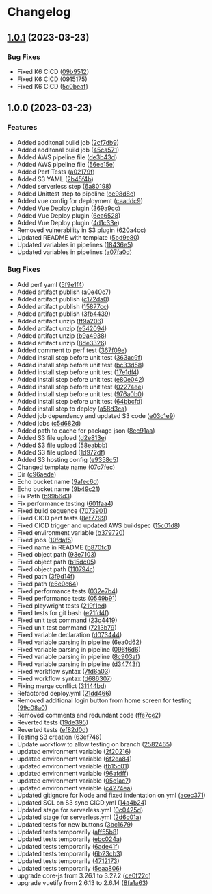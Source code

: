 # Changelog

## [1.0.1](https://github.com/conorh-devops/Ponyos-Watercolour-Art-Classes/compare/v1.0.0...v1.0.1) (2023-03-23)


### Bug Fixes

* Fixed K6 CICD ([09b9512](https://github.com/conorh-devops/Ponyos-Watercolour-Art-Classes/commit/09b9512c50e1c4518bc37e6d4acb066882bc7b04))
* Fixed K6 CICD ([0915175](https://github.com/conorh-devops/Ponyos-Watercolour-Art-Classes/commit/0915175a239da2a2fbb231cb96585e2d98eee113))
* Fixed K6 CICD ([5c0beaf](https://github.com/conorh-devops/Ponyos-Watercolour-Art-Classes/commit/5c0beaf6be839a1cdf56210faa77d6c42eb5807d))

## 1.0.0 (2023-03-23)


### Features

* Added additonal build job ([2cf7db9](https://github.com/conorh-devops/Ponyos-Watercolour-Art-Classes/commit/2cf7db97b224a777c3b984d50ec827fcd661da17))
* Added additonal build job ([45ca571](https://github.com/conorh-devops/Ponyos-Watercolour-Art-Classes/commit/45ca5714923b4cb0a0b502f78b71556bb232b7b3))
* Added AWS pipeline file ([de3b43d](https://github.com/conorh-devops/Ponyos-Watercolour-Art-Classes/commit/de3b43d637cf511f71e42db6ba4f00e4966bf5d4))
* Added AWS pipeline file ([56ee15e](https://github.com/conorh-devops/Ponyos-Watercolour-Art-Classes/commit/56ee15e5f65b2c4074bdeac20b73d5f3b79a6fff))
* Added Perf Tests ([a02179f](https://github.com/conorh-devops/Ponyos-Watercolour-Art-Classes/commit/a02179f03320f631cdd50314b636f9494c690a89))
* Added S3 YAML ([2b45f4b](https://github.com/conorh-devops/Ponyos-Watercolour-Art-Classes/commit/2b45f4bd9961fc48c228e06d5b4813b688eaf938))
* Added serverless step ([6a80198](https://github.com/conorh-devops/Ponyos-Watercolour-Art-Classes/commit/6a8019895a9e74f14b2c86ce72bf246f1c189ee9))
* Added Unittest step to pipeline ([ce98d8e](https://github.com/conorh-devops/Ponyos-Watercolour-Art-Classes/commit/ce98d8e76a16239f33bacc84a8bc446f9e0e4a5c))
* Added vue config for deployment ([caaddc9](https://github.com/conorh-devops/Ponyos-Watercolour-Art-Classes/commit/caaddc98ef13e686c255ff7343b85d2ca6bd5311))
* Added Vue Deploy plugin ([369a9cc](https://github.com/conorh-devops/Ponyos-Watercolour-Art-Classes/commit/369a9cc2c1ac6d33281a3ae0102a8b126d238f59))
* Added Vue Deploy plugin ([6ea6528](https://github.com/conorh-devops/Ponyos-Watercolour-Art-Classes/commit/6ea652825a6161b4e5636f8deffb6732571e84dd))
* Added Vue Deploy plugin ([4d1c33e](https://github.com/conorh-devops/Ponyos-Watercolour-Art-Classes/commit/4d1c33e19d839cf6afb901437b511c63a07f562f))
* Removed vulnerability in S3 plugin ([620a4cc](https://github.com/conorh-devops/Ponyos-Watercolour-Art-Classes/commit/620a4cc0dbc7279b23eb433ce364fec5a204143a))
* Updated README with template ([5bd9e80](https://github.com/conorh-devops/Ponyos-Watercolour-Art-Classes/commit/5bd9e80a67ddf94ed25ef53d0b3aeffb8956d697))
* Updated variables in pipelines ([18436e5](https://github.com/conorh-devops/Ponyos-Watercolour-Art-Classes/commit/18436e538da7489f76275ace934262e6a455545e))
* Updated variables in pipelines ([a07fa0d](https://github.com/conorh-devops/Ponyos-Watercolour-Art-Classes/commit/a07fa0d6513d5754c360b245c0febb7a6f4b2fc7))


### Bug Fixes

* Add perf yaml ([5f9e1f4](https://github.com/conorh-devops/Ponyos-Watercolour-Art-Classes/commit/5f9e1f45f8ef2b38b130aacb3db87598c7e2ea49))
* Added artifact publish ([a0e40c7](https://github.com/conorh-devops/Ponyos-Watercolour-Art-Classes/commit/a0e40c73dd5c33fd81380069ad7be2ffd89aa14b))
* Added artifact publish ([c172da0](https://github.com/conorh-devops/Ponyos-Watercolour-Art-Classes/commit/c172da0af72bd1e1df96263939da8ee412ddaa27))
* Added artifact publish ([15877cc](https://github.com/conorh-devops/Ponyos-Watercolour-Art-Classes/commit/15877cc6f26f972629550f9d75ea053e811c55e8))
* Added artifact publish ([3fb4439](https://github.com/conorh-devops/Ponyos-Watercolour-Art-Classes/commit/3fb4439f8017ae2ac31e33647dd19a8885ba929e))
* Added artifact unzip ([ff9a206](https://github.com/conorh-devops/Ponyos-Watercolour-Art-Classes/commit/ff9a206cb3ecf744ed89604698c6a98671bbf005))
* Added artifact unzip ([e542094](https://github.com/conorh-devops/Ponyos-Watercolour-Art-Classes/commit/e542094f6f6e41ae07336d5a0bbe56577cc6ba31))
* Added artifact unzip ([b9a4938](https://github.com/conorh-devops/Ponyos-Watercolour-Art-Classes/commit/b9a49383a1e0839fc7eb4d242b8071f6f12e281c))
* Added artifact unzip ([8de3326](https://github.com/conorh-devops/Ponyos-Watercolour-Art-Classes/commit/8de3326db190ff937b48a3d9295ecfba894b040a))
* Added comment to perf test ([367f09e](https://github.com/conorh-devops/Ponyos-Watercolour-Art-Classes/commit/367f09e2cb8af74f6cbe51755dfec9b4efd369d6))
* Added install step before unit test ([363ac9f](https://github.com/conorh-devops/Ponyos-Watercolour-Art-Classes/commit/363ac9f0b571eaedcad412c7f74fb6fb4c4ab0d7))
* Added install step before unit test ([bc33d58](https://github.com/conorh-devops/Ponyos-Watercolour-Art-Classes/commit/bc33d58609eb8cf1ec854eabf930a4a3132a0111))
* Added install step before unit test ([17e1df4](https://github.com/conorh-devops/Ponyos-Watercolour-Art-Classes/commit/17e1df4b24a0506eeb04320cc962b090927f22b1))
* Added install step before unit test ([e80e042](https://github.com/conorh-devops/Ponyos-Watercolour-Art-Classes/commit/e80e0422da5641e84bec43ffbd8dd91e511c0f5f))
* Added install step before unit test ([02274ee](https://github.com/conorh-devops/Ponyos-Watercolour-Art-Classes/commit/02274ee12ff8cdd1f93f733f4a6c43cbc4bdfde6))
* Added install step before unit test ([976a0b0](https://github.com/conorh-devops/Ponyos-Watercolour-Art-Classes/commit/976a0b00993799bdbbe07c61795c65040d8085f4))
* Added install step before unit test ([64bbcfd](https://github.com/conorh-devops/Ponyos-Watercolour-Art-Classes/commit/64bbcfd05cd5a816004086fe6a24edada71efb05))
* Added install step to deploy ([a58d3ca](https://github.com/conorh-devops/Ponyos-Watercolour-Art-Classes/commit/a58d3ca2fdd2628f3685b53f726c79dcdf7ad9ed))
* Added job dependency and updated S3 code ([e03c1e9](https://github.com/conorh-devops/Ponyos-Watercolour-Art-Classes/commit/e03c1e9ea27b856943feb5919d5995c80dc5baf2))
* Added jobs ([c5d682d](https://github.com/conorh-devops/Ponyos-Watercolour-Art-Classes/commit/c5d682d637ef070d9e3e859f29c86675e5df922c))
* Added path to cache for package json ([8ec91aa](https://github.com/conorh-devops/Ponyos-Watercolour-Art-Classes/commit/8ec91aadbecb8362268a7aa0e0c0f4da771b1e43))
* Added S3 file upload ([d2e813e](https://github.com/conorh-devops/Ponyos-Watercolour-Art-Classes/commit/d2e813e9b1885c3ba1872e58e9f9c6206529d46b))
* Added S3 file upload ([58eabbb](https://github.com/conorh-devops/Ponyos-Watercolour-Art-Classes/commit/58eabbb772d6cf139bf2b5cbec2696a089dc120d))
* Added S3 file upload ([1d972df](https://github.com/conorh-devops/Ponyos-Watercolour-Art-Classes/commit/1d972dfe6aad3a953bcfb7baa74c619894cbd79f))
* Added S3 hosting config ([e9358c5](https://github.com/conorh-devops/Ponyos-Watercolour-Art-Classes/commit/e9358c51feb2b4bdbb3f6f92a54c3ef3c5551ebf))
* Changed template name ([07c7fec](https://github.com/conorh-devops/Ponyos-Watercolour-Art-Classes/commit/07c7fec22b0c0ec2eee75395a30be8e7c3bfb0d9))
* Dir ([c96aede](https://github.com/conorh-devops/Ponyos-Watercolour-Art-Classes/commit/c96aede999d9ab5cd8e44d5c5d0a1dba3220ea24))
* Echo bucket name ([9afec6d](https://github.com/conorh-devops/Ponyos-Watercolour-Art-Classes/commit/9afec6dabd7346f2659303f7470bb76449323adf))
* Echo bucket name ([9b49c21](https://github.com/conorh-devops/Ponyos-Watercolour-Art-Classes/commit/9b49c2193ad193d6966d2fe64fd3c366c3142de6))
* Fix Path ([b99b6d3](https://github.com/conorh-devops/Ponyos-Watercolour-Art-Classes/commit/b99b6d3a5750107e106e991541b4bff1a94fcabd))
* Fix performance testing ([601faa4](https://github.com/conorh-devops/Ponyos-Watercolour-Art-Classes/commit/601faa448c4ebe47b1a23e6f4cf3e93b8193a639))
* Fixed build sequence ([7073901](https://github.com/conorh-devops/Ponyos-Watercolour-Art-Classes/commit/70739015bbc80294016f1085df930081170ac332))
* Fixed CICD perf tests ([8ef7799](https://github.com/conorh-devops/Ponyos-Watercolour-Art-Classes/commit/8ef7799733b997e325b4982bc95725c29185ebcb))
* Fixed CICD trigger and updated AWS buildspec ([15c01d8](https://github.com/conorh-devops/Ponyos-Watercolour-Art-Classes/commit/15c01d85b6ade0b30a690dac4180a03d862643f5))
* Fixed environment variable ([b379720](https://github.com/conorh-devops/Ponyos-Watercolour-Art-Classes/commit/b379720e33e85609ffdc66fc884dd7e2e10826d4))
* Fixed jobs ([10fdaf5](https://github.com/conorh-devops/Ponyos-Watercolour-Art-Classes/commit/10fdaf5a540309ac9affaf874ba14f44bfae5d87))
* Fixed name in README ([b870fc1](https://github.com/conorh-devops/Ponyos-Watercolour-Art-Classes/commit/b870fc1535da8471d2d230eb2c958c35385d98d9))
* Fixed object path ([93e7103](https://github.com/conorh-devops/Ponyos-Watercolour-Art-Classes/commit/93e7103d4295e23ed62a053e6518b2ef01424259))
* Fixed object path ([b15dc05](https://github.com/conorh-devops/Ponyos-Watercolour-Art-Classes/commit/b15dc05418d4da01f5706cab7149d2a71c16c54a))
* Fixed object path ([110794c](https://github.com/conorh-devops/Ponyos-Watercolour-Art-Classes/commit/110794c837bb33119f70be9ccd18807cd00788c9))
* Fixed path ([3f9d14f](https://github.com/conorh-devops/Ponyos-Watercolour-Art-Classes/commit/3f9d14ff5815f1d1fe1987a047f1504a8bd3c717))
* Fixed path ([e6e0c64](https://github.com/conorh-devops/Ponyos-Watercolour-Art-Classes/commit/e6e0c645d469a0b78a54bcb89908a5a7a1c27b7d))
* Fixed performance tests ([032e7b4](https://github.com/conorh-devops/Ponyos-Watercolour-Art-Classes/commit/032e7b4f8917a96833ff2b38a09ce45fbe014a06))
* Fixed performance tests ([0549b91](https://github.com/conorh-devops/Ponyos-Watercolour-Art-Classes/commit/0549b916b23bfbb0550a25597c824012781e6ff6))
* Fixed playwright tests ([219f1ed](https://github.com/conorh-devops/Ponyos-Watercolour-Art-Classes/commit/219f1ed8c267e9f76dd8c09ff90731bd721363bf))
* Fixed tests for git bash ([e21fd4f](https://github.com/conorh-devops/Ponyos-Watercolour-Art-Classes/commit/e21fd4f89aa232cd4f4120acea399a5e2551fad0))
* Fixed unit test command ([23c4419](https://github.com/conorh-devops/Ponyos-Watercolour-Art-Classes/commit/23c4419d16b0660b1634a3cbd9d8003ff2943444))
* Fixed unit test command ([7213b79](https://github.com/conorh-devops/Ponyos-Watercolour-Art-Classes/commit/7213b79f29129eacabb6e8111d7005f222877c47))
* Fixed variable declaration ([d073444](https://github.com/conorh-devops/Ponyos-Watercolour-Art-Classes/commit/d073444f74173a8fe8bc69a9d6291a456ecc070a))
* Fixed variable parsing in pipeline ([6ea0d62](https://github.com/conorh-devops/Ponyos-Watercolour-Art-Classes/commit/6ea0d62b5d587e121822c721c39f779a9b8b3037))
* Fixed variable parsing in pipeline ([096f6d6](https://github.com/conorh-devops/Ponyos-Watercolour-Art-Classes/commit/096f6d606c271d4eea485d7fe21c35fb5ac60904))
* Fixed variable parsing in pipeline ([8c903af](https://github.com/conorh-devops/Ponyos-Watercolour-Art-Classes/commit/8c903af2b59c91350568ae2688fd9f561e566556))
* Fixed variable parsing in pipeline ([d34743f](https://github.com/conorh-devops/Ponyos-Watercolour-Art-Classes/commit/d34743fdc2b085a700a23709951a039002c5310a))
* Fixed workflow syntax ([7fd6a03](https://github.com/conorh-devops/Ponyos-Watercolour-Art-Classes/commit/7fd6a03132ac0198a4be24b889c57567e0da1f23))
* Fixed workflow syntax ([d686307](https://github.com/conorh-devops/Ponyos-Watercolour-Art-Classes/commit/d686307b0b54ee1cc84b260ec41993fcfa9b1afb))
* Fixing merge conflict ([31144bd](https://github.com/conorh-devops/Ponyos-Watercolour-Art-Classes/commit/31144bd8d2b5928c3f53336d948609ed3994bea2))
* Refactored deploy.yml ([21dd466](https://github.com/conorh-devops/Ponyos-Watercolour-Art-Classes/commit/21dd466d676ad8871a4a6820d8f5ede752f7b0d8))
* Removed additional login button from home screen for testing ([99c08a0](https://github.com/conorh-devops/Ponyos-Watercolour-Art-Classes/commit/99c08a07796645cd5defecbead80c57158725430))
* Removed comments and redundant code ([ffe7ce2](https://github.com/conorh-devops/Ponyos-Watercolour-Art-Classes/commit/ffe7ce2eceeaa5ceb7e33fbf14f918fce17c3ca9))
* Reverted tests ([19de395](https://github.com/conorh-devops/Ponyos-Watercolour-Art-Classes/commit/19de395140e2e7ad4e391df2558cde8a97a51313))
* Reverted tests ([ef82d0d](https://github.com/conorh-devops/Ponyos-Watercolour-Art-Classes/commit/ef82d0dec2b002f21d3fb58e1ece233fcaee283e))
* Testing S3 creation ([63ef746](https://github.com/conorh-devops/Ponyos-Watercolour-Art-Classes/commit/63ef7468220d810543a4e633f3d13765accb0df1))
* Update workflow to allow testing on branch ([2582465](https://github.com/conorh-devops/Ponyos-Watercolour-Art-Classes/commit/2582465a1f6b1c529ee55041b66455e6746cb1df))
* updated environment variable ([2f20216](https://github.com/conorh-devops/Ponyos-Watercolour-Art-Classes/commit/2f20216183a7666167ead739fa3fe30f5bf9f9a0))
* updated environment variable ([6f2ea84](https://github.com/conorh-devops/Ponyos-Watercolour-Art-Classes/commit/6f2ea849887cd9d9edaab792f2fbd9c4e1d8a824))
* updated environment variable ([fb15c01](https://github.com/conorh-devops/Ponyos-Watercolour-Art-Classes/commit/fb15c01eb0514f1085502f4cae220fa08ea495cb))
* updated environment variable ([96afdff](https://github.com/conorh-devops/Ponyos-Watercolour-Art-Classes/commit/96afdff21c844ef017ced566fc26e4422fe8e3ef))
* updated environment variable ([05c1ac7](https://github.com/conorh-devops/Ponyos-Watercolour-Art-Classes/commit/05c1ac7d45028b7ab4f9fb15b527e6444b655616))
* updated environment variable ([c4274ea](https://github.com/conorh-devops/Ponyos-Watercolour-Art-Classes/commit/c4274ea5c135f4d3cd3d1d1d4e7b2fd097e68596))
* Updated gitignore for Node and fixed indentation on yml ([acec371](https://github.com/conorh-devops/Ponyos-Watercolour-Art-Classes/commit/acec37149db55d7a7dd1b454d7d7cf4401429548))
* Updated SCL on S3 sync CICD.yml ([14a4b24](https://github.com/conorh-devops/Ponyos-Watercolour-Art-Classes/commit/14a4b24db3e205d10ab0974b3e7ee428a9f18983))
* Updated stage for serverless.yml ([0c0425d](https://github.com/conorh-devops/Ponyos-Watercolour-Art-Classes/commit/0c0425d557723852acfc0b3e6265ccddab1f7251))
* Updated stage for serverless.yml ([2d6c01a](https://github.com/conorh-devops/Ponyos-Watercolour-Art-Classes/commit/2d6c01a0c8730a5bc3149416c9b9b4aae8fb79f5))
* Updated tests for new buttons ([3bc1679](https://github.com/conorh-devops/Ponyos-Watercolour-Art-Classes/commit/3bc167945d38f73c64cd5ad150a59b9a230401d5))
* Updated tests temporarily ([aff55b8](https://github.com/conorh-devops/Ponyos-Watercolour-Art-Classes/commit/aff55b82fd19ac608aea53cd6abaea8c7a921357))
* Updated tests temporarily ([ebc024a](https://github.com/conorh-devops/Ponyos-Watercolour-Art-Classes/commit/ebc024a3fc99a69d53cb6399c2ffaef3dea16efc))
* Updated tests temporarily ([6ade41f](https://github.com/conorh-devops/Ponyos-Watercolour-Art-Classes/commit/6ade41f633b38d38f344b0e2cf86f6689dcbfe4d))
* Updated tests temporarily ([6b23cb3](https://github.com/conorh-devops/Ponyos-Watercolour-Art-Classes/commit/6b23cb3f58f1718299e4bd3dcdfad3b2bc60257e))
* Updated tests temporarily ([4712173](https://github.com/conorh-devops/Ponyos-Watercolour-Art-Classes/commit/4712173d7c77af02cd6678d5a3cd21221c63ac1e))
* Updated tests temporarily ([5eaa806](https://github.com/conorh-devops/Ponyos-Watercolour-Art-Classes/commit/5eaa80653a9afbad591e7094bdfd718b9b0db983))
* upgrade core-js from 3.26.1 to 3.27.2 ([ce0f22d](https://github.com/conorh-devops/Ponyos-Watercolour-Art-Classes/commit/ce0f22dde1c9abcac5943b9055ff5113a70708b4))
* upgrade vuetify from 2.6.13 to 2.6.14 ([8fa1a63](https://github.com/conorh-devops/Ponyos-Watercolour-Art-Classes/commit/8fa1a6314b1852172acfd423cb68b9f1a8f211cb))
